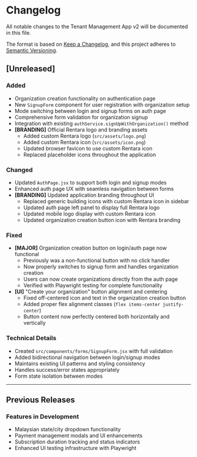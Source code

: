 # Changelog

All notable changes to the Tenant Management App v2 will be documented in this file.

The format is based on [Keep a Changelog](https://keepachangelog.com/en/1.0.0/),
and this project adheres to [Semantic Versioning](https://semver.org/spec/v2.0.0.html).

## [Unreleased]

### Added
- Organization creation functionality on authentication page
- New `SignupForm` component for user registration with organization setup
- Mode switching between login and signup forms on auth page
- Comprehensive form validation for organization signup
- Integration with existing `authService.signUpWithOrganization()` method
- **[BRANDING]** Official Rentara logo and branding assets
  - Added custom Rentara logo (`src/assets/logo.png`) 
  - Added custom Rentara icon (`src/assets/icon.png`)
  - Updated browser favicon to use custom Rentara icon
  - Replaced placeholder icons throughout the application

### Changed
- Updated `AuthPage.jsx` to support both login and signup modes
- Enhanced auth page UX with seamless navigation between forms  
- **[BRANDING]** Updated application branding throughout UI
  - Replaced generic building icons with custom Rentara icon in sidebar
  - Updated auth page left panel to display full Rentara logo
  - Updated mobile logo display with custom Rentara icon
  - Updated organization creation button icon with Rentara branding

### Fixed
- **[MAJOR]** Organization creation button on login/auth page now functional
  - Previously was a non-functional button with no click handler
  - Now properly switches to signup form and handles organization creation
  - Users can now create organizations directly from the auth page
  - Verified with Playwright testing for complete functionality
- **[UI]** "Create your organization" button alignment and centering
  - Fixed off-centered icon and text in the organization creation button
  - Added proper flex alignment classes (`flex items-center justify-center`)
  - Button content now perfectly centered both horizontally and vertically

### Technical Details
- Created `src/components/forms/SignupForm.jsx` with full validation
- Added bidirectional navigation between login/signup modes
- Maintains existing UI patterns and styling consistency
- Handles success/error states appropriately
- Form state isolation between modes

---

## Previous Releases

### Features in Development
- Malaysian state/city dropdown functionality
- Payment management modals and UI enhancements
- Subscription duration tracking and status indicators
- Enhanced UI testing infrastructure with Playwright